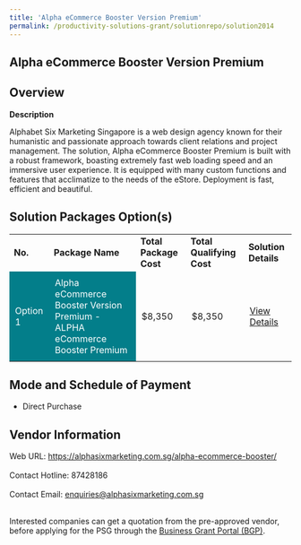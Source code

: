```yaml
---
title: 'Alpha eCommerce Booster Version Premium'
permalink: /productivity-solutions-grant/solutionrepo/solution2014
---
```


## Alpha eCommerce Booster Version Premium

## Overview

**Description**

Alphabet Six Marketing Singapore is a web design agency known for their humanistic and passionate approach towards client relations and project management. The solution, Alpha eCommerce Booster Premium is built with a robust framework, boasting extremely fast web loading speed and an immersive user experience. It is equipped with many custom functions and features that acclimatize to the needs of the eStore. Deployment is fast, efficient and beautiful.

## Solution Packages Option(s)

<table>
<tr>
<td><b>No.</b></td>
<td><b>Package Name</b></td>
<td><b>Total Package Cost</b></td>
<td><b>Total Qualifying Cost</b></td>
<td><b>Solution Details</b></td>
</tr>
<tr>
<td style='padding: 10px; background-color: #037E8A; color: #FFFFFF;'>Option 1</td>
<td style='padding: 10px; background-color: #037E8A; color: #FFFFFF;'>Alpha eCommerce Booster Version Premium - ALPHA eCommerce Booster Premium</td>
<td style='padding: 10px;'>$8,350</td>
<td style='padding: 10px;'>$8,350</td>
<td style='padding: 10px;'><a href='https://www.gobusiness.gov.sg/images/psg/ALPHABET_SIX_20200698_Desensitised_Annex_3.pdf' target='_blank'>View Details</a></td>
</tr>
</table>

## Mode and Schedule of Payment

 - Direct Purchase

## Vendor Information

 Web URL: https://alphasixmarketing.com.sg/alpha-ecommerce-booster/ <br><br>Contact Hotline: 87428186 <br><br>Contact Email: enquiries@alphasixmarketing.com.sg <br><br>

Interested companies can get a quotation from the pre-approved vendor, before applying for the PSG through the <a href='https://www.businessgrants.gov.sg/' target='_blank' rel='noopener'>Business Grant Portal (BGP)</a>.

<script src="/jquery/resize-tables.js"></script>
